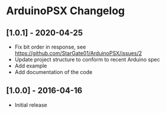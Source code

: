 # ArduinoPSX Changelog

## [1.0.1] - 2020-04-25
- Fix bit order in response, see https://github.com/StarGate01/ArduinoPSX/issues/2
- Update project structure to conform to recent Arduino spec
- Add example
- Add documentation of the code

## [1.0.0] - 2016-04-16
- Initial release